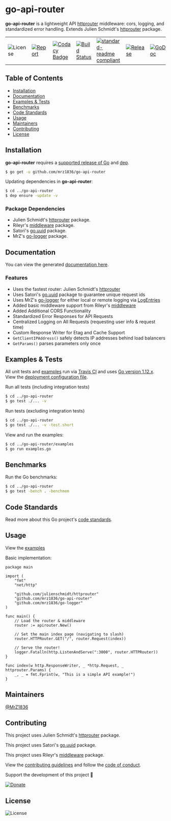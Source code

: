 # go-api-router
**go-api-router** is a lightweight API [httprouter](https://github.com/julienschmidt/httprouter) middleware: cors, logging, and standardized error handling. Extends Julien Schmidt's [httprouter](https://github.com/julienschmidt/httprouter) package.

| | | | | | | |
|-|-|-|-|-|-|-|
| ![License](https://img.shields.io/github/license/mrz1836/go-api-router.svg?style=flat&p=1) | [![Report](https://goreportcard.com/badge/github.com/mrz1836/go-api-router?style=flat&p=1)](https://goreportcard.com/report/github.com/mrz1836/go-api-router)  | [![Codacy Badge](https://api.codacy.com/project/badge/Grade/0b377a0d1dde4b6ba189545aa7ee2e17)](https://www.codacy.com/app/mrz1818/go-api-router?utm_source=github.com&amp;utm_medium=referral&amp;utm_content=mrz1836/go-api-router&amp;utm_campaign=Badge_Grade) |  [![Build Status](https://travis-ci.com/mrz1836/go-api-router.svg?branch=master)](https://travis-ci.com/mrz1836/go-api-router)   |  [![standard-readme compliant](https://img.shields.io/badge/standard--readme-OK-green.svg?style=flat)](https://github.com/RichardLitt/standard-readme) | [![Release](https://img.shields.io/github/release-pre/mrz1836/go-api-router.svg?style=flat)](https://github.com/mrz1836/go-api-router/releases) | [![GoDoc](https://godoc.org/github.com/mrz1836/go-api-router?status.svg&style=flat)](https://godoc.org/github.com/mrz1836/go-api-router) |

## Table of Contents
- [Installation](#installation)
- [Documentation](#documentation)
- [Examples & Tests](#examples--tests)
- [Benchmarks](#benchmarks)
- [Code Standards](#code-standards)
- [Usage](#usage)
- [Maintainers](#maintainers)
- [Contributing](#contributing)
- [License](#license)

## Installation

**go-api-router** requires a [supported release of Go](https://golang.org/doc/devel/release.html#policy) and [dep](https://github.com/golang/dep).
```bash
$ go get -u github.com/mrz1836/go-api-router
```

Updating dependencies in **go-api-router**:
```bash
$ cd ../go-api-router
$ dep ensure -update -v
```

### Package Dependencies
- Julien Schmidt's [httprouter](https://github.com/julienschmidt/httprouter) package.
- Rileyr's [middleware](https://github.com/rileyr/middleware) package.
- Satori's [go.uuid](https://github.com/satori/go.uuid) package.
- MrZ's [go-logger](https://github.com/mrz1836/go-logger) package.

## Documentation
You can view the generated [documentation here](https://godoc.org/github.com/mrz1836/go-api-router).

### Features
- Uses the fastest router: Julien Schmidt's [httprouter](https://github.com/julienschmidt/httprouter)
- Uses Satori's [go.uuid](https://github.com/satori/go.uuid) package to guarantee unique request ids
- Uses MrZ's [go-logger](https://github.com/mrz1836/go-logger) for either local or remote logging via [LogEntries](https://logentries.com/)
- Added basic middleware support from Rileyr's [middleware](https://github.com/rileyr/middleware)
- Added Additional CORS Functionality
- Standardized Error Responses for API Requests
- Centralized Logging on All Requests (requesting user info & request time)
- Custom Response Writer for Etag and Cache Support
- `GetClientIPAddress()` safely detects IP addresses behind load balancers
- `GetParams()` parses parameters only once

## Examples & Tests
All unit tests and [examples](examples/examples.go) run via [Travis CI](https://travis-ci.com/mrz1836/go-api-router) and uses [Go version 1.12.x](https://golang.org/doc/go1.12). View the [deployment configuration file](.travis.yml).

Run all tests (including integration tests)
```bash
$ cd ../go-api-router
$ go test ./... -v
```

Run tests (excluding integration tests)
```bash
$ cd ../go-api-router
$ go test ./... -v -test.short
```

View and run the examples:
```bash
$ cd ../go-api-router/examples
$ go run examples.go
```

## Benchmarks
Run the Go benchmarks:
```bash
$ cd ../go-api-router
$ go test -bench . -benchmem
```

## Code Standards
Read more about this Go project's [code standards](CODE_STANDARDS.md).

## Usage
View the [examples](examples/examples.go)

Basic implementation:
```golang
package main

import (
	"fmt"
	"net/http"

	"github.com/julienschmidt/httprouter"
	"github.com/mrz1836/go-api-router"
	"github.com/mrz1836/go-logger"
)

func main() {
	// Load the router & middleware
	router := apirouter.New()

	// Set the main index page (navigating to slash)
	router.HTTPRouter.GET("/", router.Request(index))

	// Serve the router!
	logger.Fatalln(http.ListenAndServe(":3000", router.HTTPRouter))
}

func index(w http.ResponseWriter, _ *http.Request, _ httprouter.Params) {
	_, _ = fmt.Fprint(w, "This is a simple API example!")
}
```

## Maintainers

[@MrZ1836](https://github.com/mrz1836)

## Contributing

This project uses Julien Schmidt's [httprouter](https://github.com/julienschmidt/httprouter) package.

This project uses Satori's [go.uuid](https://github.com/satori/go.uuid) package.

This project uses Rileyr's [middleware](https://github.com/rileyr/middleware) package.

View the [contributing guidelines](CONTRIBUTING.md) and follow the [code of conduct](CODE_OF_CONDUCT.md).

Support the development of this project 🙏

[![Donate](https://img.shields.io/badge/donate-bitcoin-brightgreen.svg)](https://mrz1818.com/?tab=tips&af=go-api-router)

## License

![License](https://img.shields.io/github/license/mrz1836/go-api-router.svg?style=flat&p=1)
